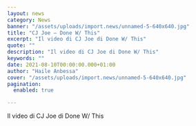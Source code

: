 ```yaml
---
layout: news
category: News
banner: "/assets/uploads/import.news/unnamed-5-640x640.jpg"
title: "CJ Joe – Done W/ This"
excerpt: "Il video di CJ Joe di Done W/ This"
quote: ""
description: "Il video di CJ Joe di Done W/ This"
keywords: ""
date: 2021-08-10T00:00:00.000+01:00
author: "Haile Anbessa"
cover: "/assets/uploads/import.news/unnamed-5-640x640.jpg"
pagination:
  enabled: true

---
```


Il video di CJ Joe di Done W/ This